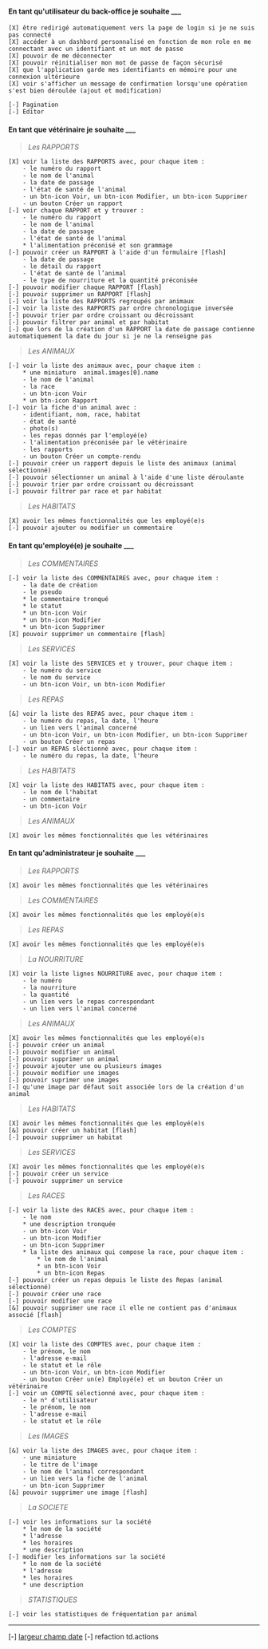#### En tant qu'utilisateur du back-office je souhaite ___

    [X] être redirigé automatiquement vers la page de login si je ne suis pas connecté
    [X] accéder à un dashbord personnalisé en fonction de mon role en me connectant avec un identifiant et un mot de passe
    [X] pouvoir de me déconnecter
    [X] pouvoir réinitialiser mon mot de passe de façon sécurisé
    [X] que l'application garde mes identifiants en mémoire pour une connexion ultérieure
    [X] voir s'afficher un message de confirmation lorsqu'une opération s'est bien déroulée (ajout et modification)

    [-] Pagination
    [-] Editor

#### En tant que vétérinaire je souhaite ___

> _Les RAPPORTS_

    [X] voir la liste des RAPPORTS avec, pour chaque item :
        - le numéro du rapport
        - le nom de l'animal
        - la date de passage
        - l'état de santé de l'animal
        - un btn-icon Voir, un btn-icon Modifier, un btn-icon Supprimer
        - un bouton Créer un rapport
    [-] voir chaque RAPPORT et y trouver :
        - le numéro du rapport
        - le nom de l'animal
        - la date de passage
        - l'état de santé de l'animal
        * l'alimentation préconisé et son grammage
    [-] pouvoir créer un RAPPORT à l'aide d'un formulaire [flash] 
        - la date de passage
        - le détail du rapport
        - l'état de santé de l’animal
        - le type de nourriture et la quantité préconisée
    [-] pouvoir modifier chaque RAPPORT [flash] 
    [-] pouvoir supprimer un RAPPORT [flash] 
    [-] voir la liste des RAPPORTS regroupés par animaux
    [-] voir la liste des RAPPORTS par ordre chronologique inversée
    [-] pouvoir trier par ordre croissant ou décroissant
    [-] pouvoir filtrer par animal et par habitat
    [-] que lors de la création d'un RAPPORT la date de passage contienne automatiquement la date du jour si je ne la renseigne pas

> _Les ANIMAUX_

    [-] voir la liste des animaux avec, pour chaque item :
        * une miniature  animal.images[0].name 
        - le nom de l'animal
        - la race
        - un btn-icon Voir
        * un btn-icon Rapport
    [-] voir la fiche d'un animal avec :
        - identifiant, nom, race, habitat
        - état de santé
        - photo(s)
        - les repas donnés par l'employé(e)
        - l'alimentation préconisée par le vétérinaire
        - les rapports
        - un bouton Créer un compte-rendu
    [-] pouvoir créer un rapport depuis le liste des animaux (animal sélectionné)
    [-] pouvoir sélectionner un animal à l'aide d'une liste déroulante
    [-] pouvoir trier par ordre croissant ou décroissant
    [-] pouvoir filtrer par race et par habitat

> _Les HABITATS_

    [X] avoir les mêmes fonctionnalités que les employé(e)s
    [-] pouvoir ajouter ou modifier un commentaire

#### En tant qu'employé(e) je souhaite ___

> _Les COMMENTAIRES_

    [-] voir la liste des COMMENTAIRES avec, pour chaque item :
        - la date de création
        - le pseudo
        * le commentaire tronqué
        * le statut
        * un btn-icon Voir
        * un btn-icon Modifier
        * un btn-icon Supprimer
    [X] pouvoir supprimer un commentaire [flash]

> _Les SERVICES_

    [X] voir la liste des SERVICES et y trouver, pour chaque item :
        - le numéro du service
        - le nom du service
        - un btn-icon Voir, un btn-icon Modifier

> _Les REPAS_

    [&] voir la liste des REPAS avec, pour chaque item :
        - le numéro du repas, la date, l'heure
        - un lien vers l'animal concerné
        - un btn-icon Voir, un btn-icon Modifier, un btn-icon Supprimer
        - un bouton Créer un repas
    [-] voir un REPAS sléctionné avec, pour chaque item :
        - le numéro du repas, la date, l'heure


> _Les HABITATS_

    [X] voir la liste des HABITATS avec, pour chaque item :
        - le nom de l'habitat
        - un commentaire
        - un btn-icon Voir

> _Les ANIMAUX_

    [X] avoir les mêmes fonctionnalités que les vétérinaires

#### En tant qu'administrateur je souhaite ___

> _Les RAPPORTS_

    [X] avoir les mêmes fonctionnalités que les vétérinaires

> _Les COMMENTAIRES_

    [X] avoir les mêmes fonctionnalités que les employé(e)s

> _Les REPAS_

    [X] avoir les mêmes fonctionnalités que les employé(e)s

> _La NOURRITURE_

    [X] voir la liste lignes NOURRITURE avec, pour chaque item :
        - le numéro
        - la nourriture
        - la quantité
        - un lien vers le repas correspondant
        - un lien vers l'animal concerné


> _Les ANIMAUX_

    [X] avoir les mêmes fonctionnalités que les employé(e)s
    [-] pouvoir créer un animal
    [-] pouvoir modifier un animal
    [-] pouvoir supprimer un animal
    [-] pouvoir ajouter une ou plusieurs images
    [-] pouvoir modifier une images
    [-] pouvoir suprimer une images
    [-] qu'une image par défaut soit associée lors de la création d'un animal

> _Les HABITATS_

    [X] avoir les mêmes fonctionnalités que les employé(e)s
    [&] pouvoir créer un habitat [flash]
    [-] pouvoir supprimer un habitat

> _Les SERVICES_

    [X] avoir les mêmes fonctionnalités que les employé(e)s
    [-] pouvoir créer un service 
    [-] pouvoir supprimer un service 

> _Les RACES_

    [-] voir la liste des RACES avec, pour chaque item :
        - le nom 
        * une description tronquée
        - un btn-icon Voir
        - un btn-icon Modifier
        - un btn-icon Supprimer
        * la liste des animaux qui compose la race, pour chaque item :
            * le nom de l'animal
            * un btn-icon Voir
            * un btn-icon Repas
    [-] pouvoir créer un repas depuis le liste des Repas (animal sélectionné)
    [-] pouvoir créer une race 
    [-] pouvoir modifier une race 
    [&] pouvoir supprimer une race il elle ne contient pas d'animaux associé [flash]

> _Les COMPTES_

    [X] voir la liste des COMPTES avec, pour chaque item :
        - le prénom, le nom
        - l'adresse e-mail
        - le statut et le rôle
        - un btn-icon Voir, un btn-icon Modifier
        - un bouton Créer un(e) Employé(e) et un bouton Créer un vétérinaire
    [-] voir un COMPTE sélectionné avec, pour chaque item :
        - le n° d'utilisateur
        - le prénom, le nom
        - l'adresse e-mail
        - le statut et le rôle

> _Les IMAGES_

    [&] voir la liste des IMAGES avec, pour chaque item :
        - une miniature
        - le titre de l'image
        - le nom de l'animal correspondant
        - un lien vers la fiche de l'animal
        - un btn-icon Supprimer
    [&] pouvoir supprimer une image [flash]

> _La SOCIETE_

    [-] voir les informations sur la société
        * le nom de la société
        * l'adresse
        * les horaires
        * une description
    [-] modifier les informations sur la société
        * le nom de la société
        * l'adresse
        * les horaires
        * une description

> _STATISTIQUES_

    [-] voir les statistiques de fréquentation par animal
 ---

[-] [largeur champ date](https://starswebcommunication.tinytake.com/msc/OTY4NzU2N18yMzMxOTA5NQ)
[-] refaction td.actions
